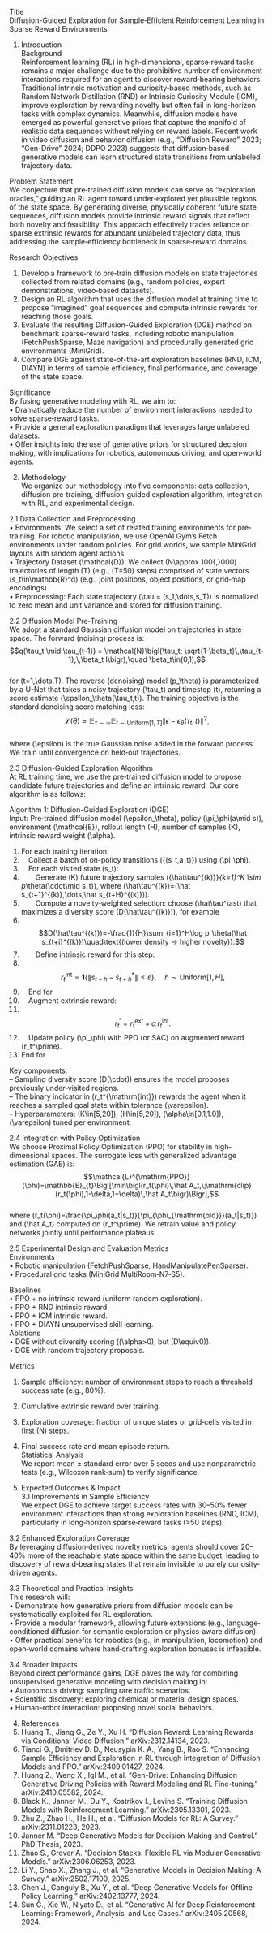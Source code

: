 Title  
Diffusion-Guided Exploration for Sample‐Efficient Reinforcement Learning in Sparse Reward Environments  

1. Introduction  
Background  
Reinforcement learning (RL) in high‐dimensional, sparse‐reward tasks remains a major challenge due to the prohibitive number of environment interactions required for an agent to discover reward‐bearing behaviors. Traditional intrinsic motivation and curiosity‐based methods, such as Random Network Distillation (RND) or Intrinsic Curiosity Module (ICM), improve exploration by rewarding novelty but often fail in long‐horizon tasks with complex dynamics. Meanwhile, diffusion models have emerged as powerful generative priors that capture the manifold of realistic data sequences without relying on reward labels. Recent work in video diffusion and behavior diffusion (e.g., “Diffusion Reward” 2023; “Gen-Drive” 2024; DDPO 2023) suggests that diffusion‐based generative models can learn structured state transitions from unlabeled trajectory data.  

Problem Statement  
We conjecture that pre‐trained diffusion models can serve as “exploration oracles,” guiding an RL agent toward under‐explored yet plausible regions of the state space. By generating diverse, physically coherent future state sequences, diffusion models provide intrinsic reward signals that reflect both novelty and feasibility. This approach effectively trades reliance on sparse extrinsic rewards for abundant unlabeled trajectory data, thus addressing the sample‐efficiency bottleneck in sparse‐reward domains.  

Research Objectives  
1. Develop a framework to pre‐train diffusion models on state trajectories collected from related domains (e.g., random policies, expert demonstrations, video‐based datasets).  
2. Design an RL algorithm that uses the diffusion model at training time to propose “imagined” goal sequences and compute intrinsic rewards for reaching those goals.  
3. Evaluate the resulting Diffusion-Guided Exploration (DGE) method on benchmark sparse‐reward tasks, including robotic manipulation (FetchPushSparse, Maze navigation) and procedurally generated grid environments (MiniGrid).  
4. Compare DGE against state-of-the-art exploration baselines (RND, ICM, DIAYN) in terms of sample efficiency, final performance, and coverage of the state space.  

Significance  
By fusing generative modeling with RL, we aim to:  
• Dramatically reduce the number of environment interactions needed to solve sparse‐reward tasks.  
• Provide a general exploration paradigm that leverages large unlabeled datasets.  
• Offer insights into the use of generative priors for structured decision making, with implications for robotics, autonomous driving, and open‐world agents.  

2. Methodology  
We organize our methodology into five components: data collection, diffusion pre‐training, diffusion‐guided exploration algorithm, integration with RL, and experimental design.  

2.1 Data Collection and Preprocessing  
• Environments: We select a set of related training environments for pre‐training. For robotic manipulation, we use OpenAI Gym’s Fetch environments under random policies. For grid worlds, we sample MiniGrid layouts with random agent actions.  
• Trajectory Dataset \(\mathcal{D}\): We collect \(N\approx 100{,}000\) trajectories of length \(T\) (e.g., \(T=50\) steps) comprised of state vectors \(s_t\in\mathbb{R}^d\) (e.g., joint positions, object positions, or grid‐map encodings).  
• Preprocessing: Each state trajectory \(\tau = (s_1,\dots,s_T)\) is normalized to zero mean and unit variance and stored for diffusion training.  

2.2 Diffusion Model Pre‐Training  
We adopt a standard Gaussian diffusion model on trajectories in state space. The forward (noising) process is:  
$$q(\tau_t \mid \tau_{t-1}) = \mathcal{N}\bigl(\tau_t; \sqrt{1-\beta_t}\,\tau_{t-1},\,\beta_t I\bigr),\quad \beta_t\in(0,1),$$  
for \(t=1,\dots,T\). The reverse (denoising) model \(p_\theta\) is parameterized by a U-Net that takes a noisy trajectory \(\tau_t\) and timestep \(t\), returning a score estimate \(\epsilon_\theta(\tau_t,t)\). The training objective is the standard denoising score matching loss:  
$$\mathcal{L}(\theta)=\mathbb{E}_{\tau\sim\mathcal{D}}\mathbb{E}_{t\sim\mathrm{Uniform}[1,T]}\bigl\|\epsilon - \epsilon_\theta(\tau_t,t)\bigr\|^2,$$  
where \(\epsilon\) is the true Gaussian noise added in the forward process. We train until convergence on held‐out trajectories.  

2.3 Diffusion-Guided Exploration Algorithm  
At RL training time, we use the pre‐trained diffusion model to propose candidate future trajectories and define an intrinsic reward. Our core algorithm is as follows:  

Algorithm 1: Diffusion-Guided Exploration (DGE)  
Input: Pre‐trained diffusion model \(\epsilon_\theta\), policy \(\pi_\phi(a\mid s)\), environment \(\mathcal{E}\), rollout length \(H\), number of samples \(K\), intrinsic reward weight \(\alpha\).  

1. For each training iteration:  
2.  Collect a batch of on-policy transitions \(\{(s_t,a_t)\}\) using \(\pi_\phi\).  
3.  For each visited state \(s_t\):  
4.   Generate \(K\) future trajectory samples \(\{\hat\tau^{(k)}\}_{k=1}^K \sim p_\theta(\cdot\mid s_t)\), where \(\hat\tau^{(k)}=(\hat s_{t+1}^{(k)},\dots,\hat s_{t+H}^{(k)})\).  
5.   Compute a novelty‐weighted selection: choose \(\hat\tau^\ast\) that maximizes a diversity score \(D(\hat\tau^{(k)})\), for example  
6.   $$D(\hat\tau^{(k)})=-\frac{1}{H}\sum_{i=1}^H\log p_\theta(\hat s_{t+i}^{(k)})\quad\text{(lower density → higher novelty)}.$$  
7.   Define intrinsic reward for this step:  
8.   $$r_t^{\mathrm{int}} = \mathbf{1}\bigl\{\|s_{t+h}-\hat s_{t+h}^\ast\|\le\varepsilon\bigr\},\quad h\sim\mathrm{Uniform}[1,H],$$  
9.  End for  
10.  Augment extrinsic reward:  
11.  $$r_t^\prime = r_t^{\mathrm{ext}} + \alpha\,r_t^{\mathrm{int}}.$$  
12.  Update policy \(\pi_\phi\) with PPO (or SAC) on augmented reward \(r_t^\prime\).  
13. End for  

Key components:  
– Sampling diversity score \(D(\cdot)\) ensures the model proposes previously under‐visited regions.  
– The binary indicator in \(r_t^{\mathrm{int}}\) rewards the agent when it reaches a sampled goal state within tolerance \(\varepsilon\).  
– Hyperparameters: \(K\in[5,20]\), \(H\in[5,20]\), \(\alpha\in[0.1,1.0]\), \(\varepsilon\) tuned per environment.  

2.4 Integration with Policy Optimization  
We choose Proximal Policy Optimization (PPO) for stability in high‐dimensional spaces. The surrogate loss with generalized advantage estimation (GAE) is:  
$$\mathcal{L}^{\mathrm{PPO}}(\phi)=\mathbb{E}_{t}\Bigl[\min\bigl(r_t(\phi)\,\hat A_t,\;\mathrm{clip}(r_t(\phi),1-\delta,1+\delta)\,\hat A_t\bigr)\Bigr],$$  
where \(r_t(\phi)=\frac{\pi_\phi(a_t|s_t)}{\pi_{\phi_{\mathrm{old}}}(a_t|s_t)}\) and \(\hat A_t\) computed on \(r_t^\prime\). We retrain value and policy networks jointly until performance plateaus.  

2.5 Experimental Design and Evaluation Metrics  
Environments  
• Robotic manipulation (FetchPushSparse, HandManipulatePenSparse).  
• Procedural grid tasks (MiniGrid MultiRoom‐N7‐S5).  

Baselines  
• PPO + no intrinsic reward (uniform random exploration).  
• PPO + RND intrinsic reward.  
• PPO + ICM intrinsic reward.  
• PPO + DIAYN unsupervised skill learning.  
Ablations  
• DGE without diversity scoring (\(\alpha>0\), but \(D\equiv0\)).  
• DGE with random trajectory proposals.  

Metrics  
1. Sample efficiency: number of environment steps to reach a threshold success rate (e.g., 80%).  
2. Cumulative extrinsic reward over training.  
3. Exploration coverage: fraction of unique states or grid‐cells visited in first \(N\) steps.  
4. Final success rate and mean episode return.  
Statistical Analysis  
We report mean ± standard error over 5 seeds and use nonparametric tests (e.g., Wilcoxon rank‐sum) to verify significance.  

3. Expected Outcomes & Impact  
3.1 Improvements in Sample Efficiency  
We expect DGE to achieve target success rates with 30–50% fewer environment interactions than strong exploration baselines (RND, ICM), particularly in long‐horizon sparse‐reward tasks (>50 steps).  

3.2 Enhanced Exploration Coverage  
By leveraging diffusion‐derived novelty metrics, agents should cover 20–40% more of the reachable state space within the same budget, leading to discovery of reward‐bearing states that remain invisible to purely curiosity‐driven agents.  

3.3 Theoretical and Practical Insights  
This research will:  
• Demonstrate how generative priors from diffusion models can be systematically exploited for RL exploration.  
• Provide a modular framework, allowing future extensions (e.g., language‐conditioned diffusion for semantic exploration or physics‐aware diffusion).  
• Offer practical benefits for robotics (e.g., in manipulation, locomotion) and open‐world domains where hand‐crafting exploration bonuses is infeasible.  

3.4 Broader Impacts  
Beyond direct performance gains, DGE paves the way for combining unsupervised generative modeling with decision making in:  
• Autonomous driving: sampling rare traffic scenarios.  
• Scientific discovery: exploring chemical or material design spaces.  
• Human–robot interaction: proposing novel social behaviors.  

4. References  
1. Huang T., Jiang G., Ze Y., Xu H. “Diffusion Reward: Learning Rewards via Conditional Video Diffusion.” arXiv:2312.14134, 2023.  
2. Tianci G., Dmitriev D. D., Neusypin K. A., Yang B., Rao S. “Enhancing Sample Efficiency and Exploration in RL through Integration of Diffusion Models and PPO.” arXiv:2409.01427, 2024.  
3. Huang Z., Weng X., Igl M., et al. “Gen-Drive: Enhancing Diffusion Generative Driving Policies with Reward Modeling and RL Fine-tuning.” arXiv:2410.05582, 2024.  
4. Black K., Janner M., Du Y., Kostrikov I., Levine S. “Training Diffusion Models with Reinforcement Learning.” arXiv:2305.13301, 2023.  
5. Zhu Z., Zhao H., He H., et al. “Diffusion Models for RL: A Survey.” arXiv:2311.01223, 2023.  
6. Janner M. “Deep Generative Models for Decision‐Making and Control.” PhD Thesis, 2023.  
7. Zhao S., Grover A. “Decision Stacks: Flexible RL via Modular Generative Models.” arXiv:2306.06253, 2023.  
8. Li Y., Shao X., Zhang J., et al. “Generative Models in Decision Making: A Survey.” arXiv:2502.17100, 2025.  
9. Chen J., Ganguly B., Xu Y., et al. “Deep Generative Models for Offline Policy Learning.” arXiv:2402.13777, 2024.  
10. Sun G., Xie W., Niyato D., et al. “Generative AI for Deep Reinforcement Learning: Framework, Analysis, and Use Cases.” arXiv:2405.20568, 2024.